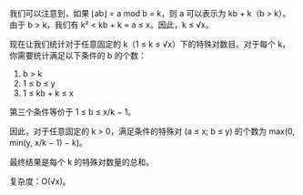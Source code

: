 我们可以注意到，如果 ⌊ab⌋ = a mod b = k，则 a 可以表示为 kb + k（b > k）。由于 b > k，我们有 k² < kb + k = a ≤ x。因此，k ≤ √x。

现在让我们统计对于任意固定的 k（1 ≤ k ≤ √x）下的特殊对数目。对于每个 k，你需要统计满足以下条件的 b 的个数：  
1. b > k  
2. 1 ≤ b ≤ y  
3. 1 ≤ kb + k ≤ x  

第三个条件等价于 1 ≤ b ≤ x/k − 1。

因此，对于任意固定的 k > 0，满足条件的特殊对 (a ≤ x; b ≤ y) 的个数为 max(0, min(y, x/k − 1) − k)。

最终结果是每个 k 的特殊对数量的总和。

复杂度：O(√x)。